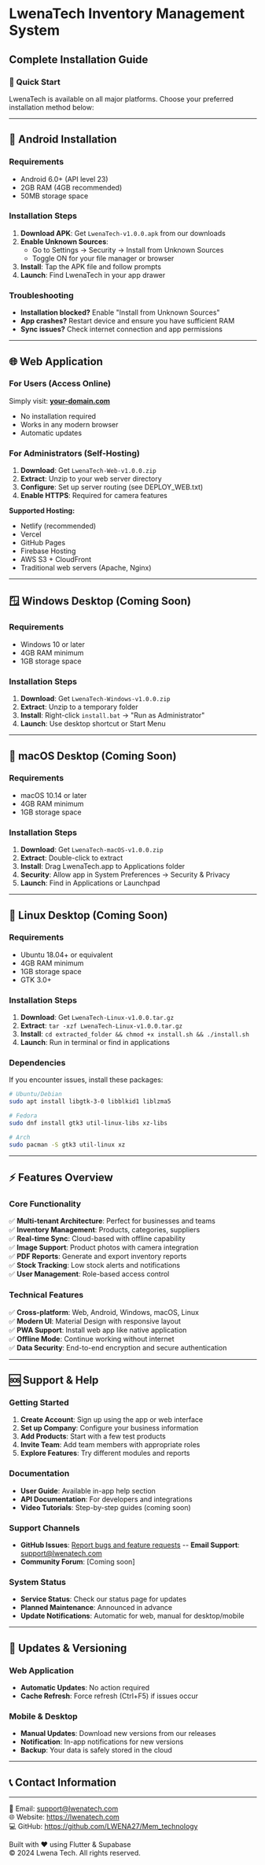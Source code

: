 # LwenaTech Inventory Management System
## Complete Installation Guide

### 🚀 Quick Start

LwenaTech is available on all major platforms. Choose your preferred installation method below:

---

## 📱 Android Installation

### Requirements
- Android 6.0+ (API level 23)
- 2GB RAM (4GB recommended)
- 50MB storage space

### Installation Steps
1. **Download APK**: Get `LwenaTech-v1.0.0.apk` from our downloads
2. **Enable Unknown Sources**: 
   - Go to Settings → Security → Install from Unknown Sources
   - Toggle ON for your file manager or browser
3. **Install**: Tap the APK file and follow prompts
4. **Launch**: Find LwenaTech in your app drawer

### Troubleshooting
- **Installation blocked?** Enable "Install from Unknown Sources"
- **App crashes?** Restart device and ensure you have sufficient RAM
- **Sync issues?** Check internet connection and app permissions

---

## 🌐 Web Application

### For Users (Access Online)
Simply visit: **[your-domain.com](https://your-app-url.netlify.app)**
- No installation required
- Works in any modern browser
- Automatic updates

### For Administrators (Self-Hosting)
1. **Download**: Get `LwenaTech-Web-v1.0.0.zip`
2. **Extract**: Unzip to your web server directory
3. **Configure**: Set up server routing (see DEPLOY_WEB.txt)
4. **Enable HTTPS**: Required for camera features

**Supported Hosting:**
- Netlify (recommended)
- Vercel
- GitHub Pages
- Firebase Hosting
- AWS S3 + CloudFront
- Traditional web servers (Apache, Nginx)

---

## 🪟 Windows Desktop (Coming Soon)

### Requirements
- Windows 10 or later
- 4GB RAM minimum
- 1GB storage space

### Installation Steps
1. **Download**: Get `LwenaTech-Windows-v1.0.0.zip`
2. **Extract**: Unzip to a temporary folder
3. **Install**: Right-click `install.bat` → "Run as Administrator"
4. **Launch**: Use desktop shortcut or Start Menu

---

## 🍎 macOS Desktop (Coming Soon)

### Requirements
- macOS 10.14 or later
- 4GB RAM minimum
- 1GB storage space

### Installation Steps
1. **Download**: Get `LwenaTech-macOS-v1.0.0.zip`
2. **Extract**: Double-click to extract
3. **Install**: Drag LwenaTech.app to Applications folder
4. **Security**: Allow app in System Preferences → Security & Privacy
5. **Launch**: Find in Applications or Launchpad

---

## 🐧 Linux Desktop (Coming Soon)

### Requirements
- Ubuntu 18.04+ or equivalent
- 4GB RAM minimum
- 1GB storage space
- GTK 3.0+

### Installation Steps
1. **Download**: Get `LwenaTech-Linux-v1.0.0.tar.gz`
2. **Extract**: `tar -xzf LwenaTech-Linux-v1.0.0.tar.gz`
3. **Install**: `cd extracted_folder && chmod +x install.sh && ./install.sh`
4. **Launch**: Run  in terminal or find in applications

### Dependencies
If you encounter issues, install these packages:
```bash
# Ubuntu/Debian
sudo apt install libgtk-3-0 libblkid1 liblzma5

# Fedora
sudo dnf install gtk3 util-linux-libs xz-libs

# Arch
sudo pacman -S gtk3 util-linux xz
```

---

## ⚡ Features Overview

### Core Functionality
✅ **Multi-tenant Architecture**: Perfect for businesses and teams  
✅ **Inventory Management**: Products, categories, suppliers  
✅ **Real-time Sync**: Cloud-based with offline capability  
✅ **Image Support**: Product photos with camera integration  
✅ **PDF Reports**: Generate and export inventory reports  
✅ **Stock Tracking**: Low stock alerts and notifications  
✅ **User Management**: Role-based access control  

### Technical Features
✅ **Cross-platform**: Web, Android, Windows, macOS, Linux  
✅ **Modern UI**: Material Design with responsive layout  
✅ **PWA Support**: Install web app like native application  
✅ **Offline Mode**: Continue working without internet  
✅ **Data Security**: End-to-end encryption and secure authentication  

---

## 🆘 Support & Help

### Getting Started
1. **Create Account**: Sign up using the app or web interface
2. **Set up Company**: Configure your business information
3. **Add Products**: Start with a few test products
4. **Invite Team**: Add team members with appropriate roles
5. **Explore Features**: Try different modules and reports

### Documentation
- **User Guide**: Available in-app help section
- **API Documentation**: For developers and integrations
- **Video Tutorials**: Step-by-step guides (coming soon)

### Support Channels
- **GitHub Issues**: [Report bugs and feature requests](https://github.com/LWENA27/Mem_technology/issues)
-- **Email Support**: support@lwenatech.com
- **Community Forum**: [Coming soon]

### System Status
- **Service Status**: Check our status page for updates
- **Planned Maintenance**: Announced in advance
- **Update Notifications**: Automatic for web, manual for desktop/mobile

---

## 🔄 Updates & Versioning

### Web Application
- **Automatic Updates**: No action required
- **Cache Refresh**: Force refresh (Ctrl+F5) if issues occur

### Mobile & Desktop
- **Manual Updates**: Download new versions from our releases
- **Notification**: In-app notifications for new versions
- **Backup**: Your data is safely stored in the cloud

---

## 📞 Contact Information

****  
📧 Email: support@lwenatech.com  
🌐 Website: https://lwenatech.com  
💻 GitHub: https://github.com/LWENA27/Mem_technology  

Built with ❤️ using Flutter & Supabase  
© 2024 Lwena Tech. All rights reserved.
